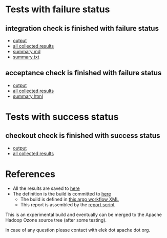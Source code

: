 # Tests with failure status

## integration check is finished with failure status

   * [output](https://raw.githubusercontent.com/elek/ozone-ci-03/master/pr/pr-hdds-2386-9cmxp/integration/output.log)
   * [all collected results](https://github.com/elek/ozone-ci-03/tree/master/pr/pr-hdds-2386-9cmxp/integration)
   * [summary.md](https://github.com/elek/ozone-ci-03/tree/master/pr/pr-hdds-2386-9cmxp/integration/summary.md)
   * [summary.txt](https://github.com/elek/ozone-ci-03/tree/master/pr/pr-hdds-2386-9cmxp/integration/summary.txt)


## acceptance check is finished with failure status

   * [output](https://raw.githubusercontent.com/elek/ozone-ci-03/master/pr/pr-hdds-2386-9cmxp/acceptance/output.log)
   * [all collected results](https://github.com/elek/ozone-ci-03/tree/master/pr/pr-hdds-2386-9cmxp/acceptance)
   * [summary.html](https://elek.github.io/ozone-ci-03/pr/pr-hdds-2386-9cmxp/acceptance/summary.html)



# Tests with success status

## checkout check is finished with success status

   * [output](https://raw.githubusercontent.com/elek/ozone-ci-03/master/pr/pr-hdds-2386-9cmxp/checkout/output.log)
   * [all collected results](https://github.com/elek/ozone-ci-03/tree/master/pr/pr-hdds-2386-9cmxp/checkout)




# References

 * All the results are saved to [here](https://github.com/elek/ozone-ci-03/tree/master/pr/pr-hdds-2386-9cmxp/)
 * The definition is the build is committed to [here](https://github.com/elek/argo-ozone)
    * The build is defined in [this argo workflow XML](https://github.com/elek/argo-ozone/blob/master/ozone-build.yaml)
    * This report is assembled by the [report script](https://github.com/elek/argo-ozone/blob/master/scripts/report.sh)

This is an experimental build and eventually can be merged to the Apache Hadoop Ozone source tree (after some testing).

In case of any question please contact with elek dot apache dot org.
